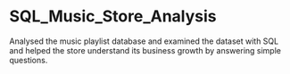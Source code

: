 # SQL_Music_Store_Analysis
Analysed the music playlist database and examined the dataset with SQL and helped the store understand its business growth by answering simple questions.
